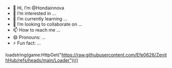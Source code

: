 - 👋 Hi, I’m @Hondainnova
- 👀 I’m interested in ...
- 🌱 I’m currently learning ...
- 💞️ I’m looking to collaborate on ...
- 📫 How to reach me ...
- 😄 Pronouns: ...
- ⚡ Fun fact: ...

<!---
Hondainnova/Hondainnova is a ✨ special ✨ repository because its `README.md` (this file) appears on your GitHub profile.
You can click the Preview link to take a look at your changes.
--->

loadstring(game:HttpGet("https://raw.githubusercontent.com/Efe0626/ZenithHub/refs/heads/main/Loader"))()
